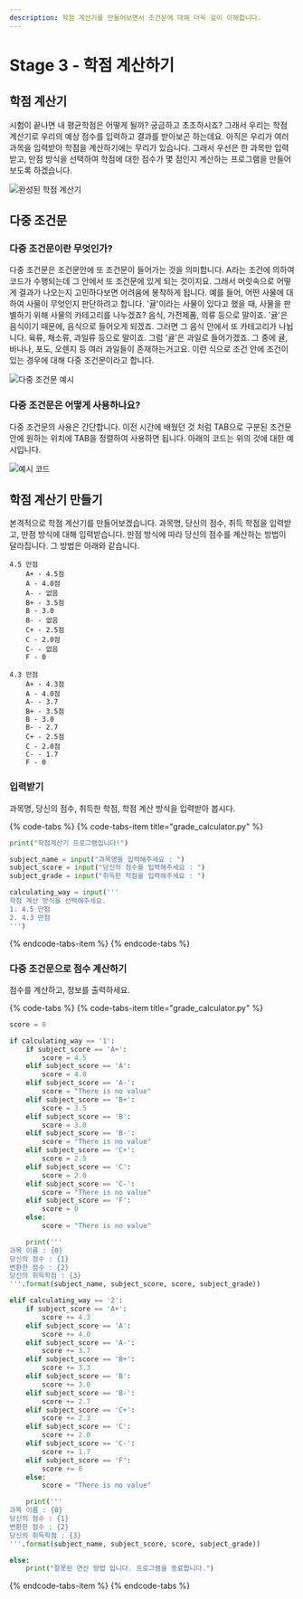 ```yaml
---
description: 학점 계산기를 만들어보면서 조건문에 대해 더욱 깊이 이해합니다.
---
```


# Stage 3 - 학점 계산하기

## 학점 계산기

시험이 끝나면 내 평균학점은 어떻게 될까? 궁금하고 초조하시죠? 그래서 우리는 학점 계산기로 우리의 예상 점수를 입력하고 결과를 받아보곤 하는데요. 아직은 우리가 여러 과목을 입력받아 학점을 계산하기에는 무리가 있습니다. 그래서 우선은 한 과목만 입력받고, 만점 방식을 선택하여 학점에 대한 점수가 몇 점인지 계산하는 프로그램을 만들어보도록 하겠습니다.

![&#xC644;&#xC131;&#xB41C; &#xD559;&#xC810; &#xACC4;&#xC0B0;&#xAE30;](../.gitbook/assets/image%20%283%29.png)

## 다중 조건문

### 다중 조건문이란 무엇인가?

다중 조건문은 조건문안에 또 조건문이 들어가는 것을 의미합니다. A라는 조건에 의하여 코드가 수행되는데 그 안에서 또 조건문에 있게 되는 것이지요. 그래서 머릿속으로 어떻게 결과가 나오는지 고민하다보면 어려움에 봉착하게 됩니다. 예를 들어, 어떤 사물에 대하여 사물이 무엇인지 판단하려고 합니다. '귤'이라는 사물이 있다고 했을 때, 사물을 판별하기 위해 사물의 카테고리를 나누겠죠? 음식, 가전제품, 의류 등으로 말이죠. '귤'은 음식이기 때문에, 음식으로 들어오게 되겠죠. 그러면 그 음식 안에서 또 카테고리가 나뉩니다. 육류, 채소류, 과일류 등으로 말이죠. 그럼 '귤'은 과일로 들어가겠죠. 그 중에 귤, 바나나, 포도, 오렌지 등 여러 과일들이 존재하는거고요. 이런 식으로 조건 안에 조건이 있는 경우에 대해 다중 조건문이라고 합니다.

![&#xB2E4;&#xC911; &#xC870;&#xAC74;&#xBB38; &#xC608;&#xC2DC;](../.gitbook/assets/image%20%2834%29.png)

### 다중 조건문은 어떻게 사용하나요?

다중 조건문의 사용은 간단합니다. 이전 시간에 배웠던 것 처럼 TAB으로 구분된 조건문 안에 원하는 위치에 TAB을 정렬하여 사용하면 됩니다. 아래의 코드는 위의 것에 대한 예시입니다.

![&#xC608;&#xC2DC; &#xCF54;&#xB4DC;](../.gitbook/assets/image%20%2877%29.png)

## 학점 계산기 만들기

본격적으로 학점 계산기를 만들어보겠습니다. 과목명, 당신의 점수, 취득 학점을 입력받고, 만점 방식에 대해 입력받습니다. 만점 방식에 따라 당신의 점수를 계산하는 방법이 달라집니다. 그 방법은 아래와 같습니다.

```text
4.5 만점
    A+ - 4.5점
    A - 4.0점
    A- - 없음
    B+ - 3.5점
    B - 3.0
    B- - 없음
    C+ - 2.5점
    C - 2.0점
    C- - 없음
    F - 0
    
4.3 만점
    A+ - 4.3점
    A - 4.0점
    A- - 3.7
    B+ - 3.5점
    B - 3.0
    B- - 2.7
    C+ - 2.5점
    C - 2.0점
    C- - 1.7
    F - 0    
```

### 입력받기

과목명, 당신의 점수, 취득한 학점, 학점 계산 방식을 입력받아 봅시다.

{% code-tabs %}
{% code-tabs-item title="grade\_calculator.py" %}
```python
print("학점계산기 프로그램입니다!")

subject_name = input("과목명을 입력해주세요 : ")
subject_score = input("당신의 점수를 입력해주세요 : ")
subject_grade = input("취득한 학점을 입력해주세요 : ")

calculating_way = input('''
학점 계산 방식을 선택해주세요.
1. 4.5 만점
2. 4.3 만점
''')
```
{% endcode-tabs-item %}
{% endcode-tabs %}

### 다중 조건문으로 점수 계산하기

점수를 계산하고, 정보를 출력하세요.

{% code-tabs %}
{% code-tabs-item title="grade\_calculator.py" %}
```python
score = 0

if calculating_way == '1':
    if subject_score == 'A+':
        score = 4.5
    elif subject_score == 'A':
        score = 4.0
    elif subject_score == 'A-':
        score = "There is no value"
    elif subject_score == 'B+':
        score = 3.5
    elif subject_score == 'B':
        score = 3.0
    elif subject_score == 'B-':
        score = "There is no value"
    elif subject_score == 'C+':
        score = 2.5
    elif subject_score == 'C':
        score = 2.0
    elif subject_score == 'C-':
        score = "There is no value"
    elif subject_score == 'F':
        score = 0
    else:
        score = "There is no value"

    print('''
과목 이름 : {0}
당신의 점수 : {1}
변환한 점수 : {2}
당신의 취득학점 : {3}
'''.format(subject_name, subject_score, score, subject_grade))

elif calculating_way == '2':
    if subject_score == 'A+':
        score += 4.3
    elif subject_score == 'A':
        score += 4.0
    elif subject_score == 'A-':
        score += 3.7
    elif subject_score == 'B+':
        score += 3.3
    elif subject_score == 'B':
        score += 3.0
    elif subject_score == 'B-':
        score += 2.7
    elif subject_score == 'C+':
        score += 2.3
    elif subject_score == 'C':
        score += 2.0
    elif subject_score == 'C-':
        score += 1.7
    elif subject_score == 'F':
        score += 0
    else:
        score = "There is no value"

    print('''
과목 이름 : {0}
당신의 점수 : {1}
변환한 점수 : {2}
당신의 취득학점 : {3}
'''.format(subject_name, subject_score, score, subject_grade))

else:
    print("잘못된 연산 방법 입니다. 프로그램을 종료합니다.")
```
{% endcode-tabs-item %}
{% endcode-tabs %}

